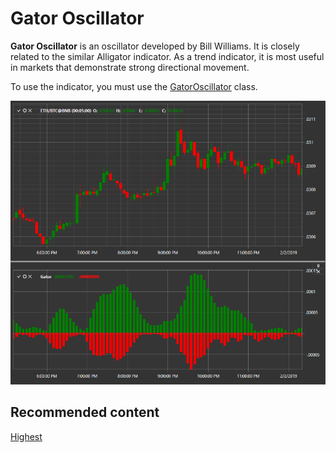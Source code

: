 # Gator Oscillator

**Gator Oscillator** is an oscillator developed by Bill Williams. It is closely related to the similar Alligator indicator. As a trend indicator, it is most useful in markets that demonstrate strong directional movement. 

To use the indicator, you must use the [GatorOscillator](../api/StockSharp.Algo.Indicators.GatorOscillator.html) class. 

![IndicatorGatorOscillator](../images/IndicatorGatorOscillator.png)

## Recommended content

[Highest ](IndicatorHighest.md)
